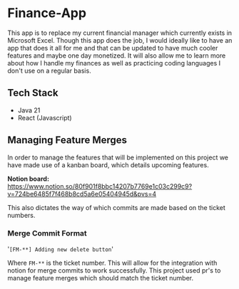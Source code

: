 # Finance-App

This app is to replace my current financial manager which currently exists in Microsoft Excel.
Though this app does the job, I would ideally like to have an app that does it all for me and that can be updated to have much cooler features and maybe one day monetized. It will also allow me to learn more about how I handle my finances as well as practicing coding languages I don't use on a regular basis.

## Tech Stack
 - Java 21
 - React (Javascript)

## Managing Feature Merges
In order to manage the features that will be implemented on this project we have made use of a kanban board, which details upcoming features.

**Notion board:** https://www.notion.so/80f901f8bbc14207b7769e1c03c299c9?v=724be6485f7f468b8cd5a6e05404945d&pvs=4

This also dictates the way of which commits are made based on the ticket numbers.

### Merge Commit Format

'```[FM-**] Adding new delete button```'

Where `FM-**` is the ticket number. This will allow for the integration with notion for merge commits to work successfully.
This project used pr's to manage feature merges which should match the ticket number.